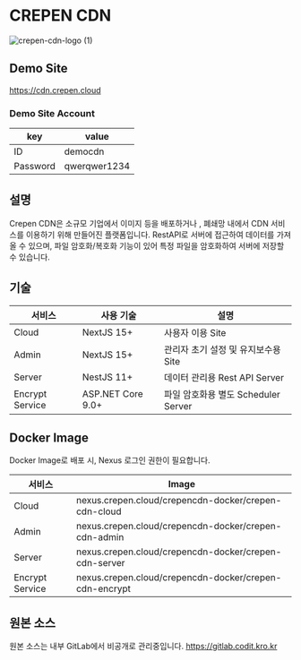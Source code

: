 # CREPEN CDN
![crepen-cdn-logo (1)](https://github.com/user-attachments/assets/5d0fa3d7-19a9-473f-894b-9d0104b86b79)

## Demo Site
https://cdn.crepen.cloud

### Demo Site Account
| key | value |
|-|-|
| ID | democdn |
|Password | qwerqwer1234 |

## 설명
Crepen CDN은 소규모 기업에서 이미지 등을 배포하거나 , 폐쇄망 내에서 CDN 서비스를 이용하기 위해 만들어진 플랫폼입니다.
RestAPI로 서버에 접근하여 데이터를 가져올 수 있으며, 파일 암호화/복호화 기능이 있어 특정 파일을 암호화하여 서버에 저장할 수 있습니다.

## 기술
| 서비스 | 사용 기술 | 설명 |
|---------|------|-----|
| Cloud | NextJS 15+ | 사용자 이용 Site |
| Admin | NextJS 15+ | 관리자 초기 설정 및 유지보수용 Site |
| Server | NestJS 11+ | 데이터 관리용 Rest API Server |
| Encrypt Service | ASP.NET Core 9.0+ | 파일 암호화용 별도 Scheduler Server |

## Docker Image

Docker Image로 배포 시, Nexus 로그인 권한이 필요합니다.

| 서비스 | Image |
|-------|------|
| Cloud | nexus.crepen.cloud/crepencdn-docker/crepen-cdn-cloud |
| Admin | nexus.crepen.cloud/crepencdn-docker/crepen-cdn-admin |
| Server | nexus.crepen.cloud/crepencdn-docker/crepen-cdn-server |
| Encrypt Service | nexus.crepen.cloud/crepencdn-docker/crepen-cdn-encrypt |
 

## 원본 소스
원본 소스는 내부 GitLab에서 비공개로 관리중입니다.
https://gitlab.codit.kro.kr
